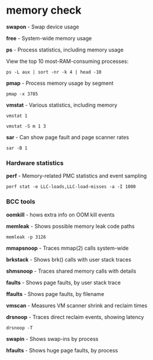 # memory check

**swapon** - Swap device usage

**free** - System-wide memory usage

**ps** - Process statistics, including memory usage

View the top 10 most-RAM-consuming processes:
```
ps -L aux | sort -nr -k 4 | head -10
```

**pmap** - Process memory usage by segment

```
pmap -x 3785
```

**vmstat** - Various statistics, including memory

```
vmstat 1
```
```
vmstat -S m 1 3
```

**sar** - Can show page fault and page scanner rates

```
sar -B 1
```

### Hardware statistics

**perf** - Memory-related PMC statistics and event sampling

```
perf stat -e LLC-loads,LLC-load-misses -a -I 1000
```

### BCC tools

**oomkill** - hows extra info on OOM kill events

**memleak** - Shows possible memory leak code paths

```
memleak -p 3126
```

**mmapsnoop** - Traces mmap(2) calls system-wide

**brkstack** - Shows brk() calls with user stack traces

**shmsnoop** - Traces shared memory calls with details

**faults** - Shows page faults, by user stack trace

**ffaults** - Shows page faults, by filename

**vmscan** - Measures VM scanner shrink and reclaim times

**drsnoop** - Traces direct reclaim events, showing latency

```
drsnoop -T
```

**swapin** - Shows swap-ins by process

**hfaults** - Shows huge page faults, by process